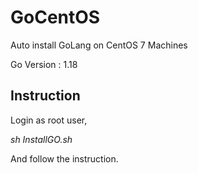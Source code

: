 # GoCentOS
Auto install GoLang on CentOS 7 Machines

Go Version : 1.18

## Instruction

Login as root user,

*sh InstallGO.sh*

And follow the instruction.
